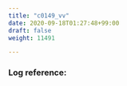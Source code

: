 ```yaml
---
title: "c0149_vv"
date: 2020-09-18T01:27:48+99:00
draft: false
weight: 11491

---
```


### Log reference: <no value>

```
